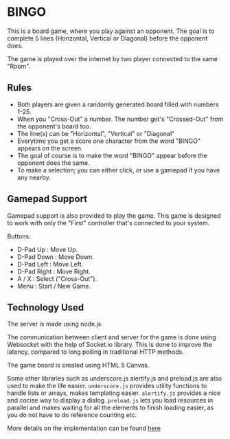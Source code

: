 # BINGO

This is a board game, where you play against an opponent. The goal is to complete 5 lines (Horizontal, Vertical or Diagonal) before the opponent does.

The game is played over the internet by two player connected to the same "Room".

## Rules

* Both players are given a randomly generated board filled with numbers 1-25.
* When you "Cross-Out" a number. The number get's "Crossed-Out" from the opponent's board too.
* The line(s) can be "Horizontal", "Vertical" or "Diagonal"
* Everytime you get a score one character from the word "BINGO" appears on the screen.
* The goal of course is to make the word "BINGO" appear before the opponent does the same.
* To make a selection; you can either click, or use a gamepad if you have any nearby.

## Gamepad Support

Gamepad support is also provided to play the game.
This game is designed to work with only the "First" controller that's connected to your system.

Buttons:

* D-Pad Up    : Move Up.
* D-Pad Down  : Move Down.
* D-Pad Left  : Move Left.
* D-Pad Right : Move Right.
* A / X       : Select ("Cross-Out").
* Menu        : Start / New Game.

## Technology Used

The server is made using node.js

The communication between client and server for the game is done using Websocket with the help of Socket.io library. This is done to improve the latency, compared to long polling in traditional HTTP methods.

The game board is created using HTML 5 Canvas.

Some other libraries such as underscore.js alertify.js and preload.js are also used to make the life easier.
`underscore.js` provides utility functions to handle lists or arrays, makes templating easier.
`alertify.js` provides a nice and cocise way to display a dialog.
`preload.js` lets you load resources in parallel and makes waiting for all the elements to finish loading easier, as you do not have to do reference counting etc.

More details on the implementation can be found [here](IMPLEMENTATION.md)
